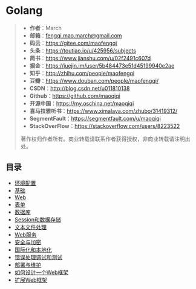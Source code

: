# Golang

> * **作者**：March
> * **邮箱**：fengqi.mao.march@gmail.com
> * **码云**：https://gitee.com/maofengqi
> * **头条**：https://toutiao.io/u/425956/subjects
> * **简书**：https://www.jianshu.com/u/02f2491c607d
> * **掘金**：https://juejin.im/user/5b484473e51d45199940e2ae
> * **知乎**：http://zhihu.com/people/maofengqi
> * **豆瓣**：https://www.douban.com/people/maofengqi/
> * **CSDN**：http://blog.csdn.net/u011810138
> * **Github**：https://github.com/maoqiqi
> * **开源中国**：https://my.oschina.net/maoqiqi
> * **喜马拉雅听书**：https://www.ximalaya.com/zhubo/31419312/
> * **SegmentFault**：https://segmentfault.com/u/maoqiqi
> * **StackOverFlow**：https://stackoverflow.com/users/8223522
>
> 著作权归作者所有。商业转载请联系作者获得授权，非商业转载请注明出处。

## 目录

* [环境配置](01_env.md)
* [基础](02_basis.md)
* [Web](03_web.md)
* [表单]()
* [数据库]()
* [Session和数据存储]()
* [文本文件处理]()
* [Web服务]()
* [安全与加密]()
* [国际化和本地化]()
* [错误处理调试和测试]()
* [部署与维护]()
* [如何设计一个Web框架]()
* [扩展Web框架]()